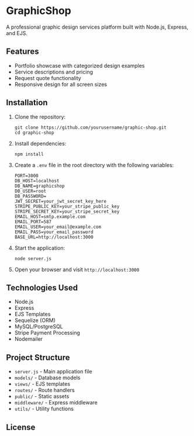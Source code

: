 # GraphicShop

A professional graphic design services platform built with Node.js, Express, and EJS.

## Features

- Portfolio showcase with categorized design examples
- Service descriptions and pricing
- Request quote functionality
- Responsive design for all screen sizes

## Installation

1. Clone the repository:
   ```
   git clone https://github.com/yourusername/graphic-shop.git
   cd graphic-shop
   ```

2. Install dependencies:
   ```
   npm install
   ```

3. Create a `.env` file in the root directory with the following variables:
   ```
   PORT=3000
   DB_HOST=localhost
   DB_NAME=graphicshop
   DB_USER=root
   DB_PASSWORD=
   JWT_SECRET=your_jwt_secret_key_here
   STRIPE_PUBLIC_KEY=your_stripe_public_key
   STRIPE_SECRET_KEY=your_stripe_secret_key
   EMAIL_HOST=smtp.example.com
   EMAIL_PORT=587
   EMAIL_USER=your_email@example.com
   EMAIL_PASS=your_email_password
   BASE_URL=http://localhost:3000
   ```

4. Start the application:
   ```
   node server.js
   ```

5. Open your browser and visit `http://localhost:3000`

## Technologies Used

- Node.js
- Express
- EJS Templates
- Sequelize (ORM)
- MySQL/PostgreSQL
- Stripe Payment Processing
- Nodemailer

## Project Structure

- `server.js` - Main application file
- `models/` - Database models
- `views/` - EJS templates
- `routes/` - Route handlers
- `public/` - Static assets
- `middleware/` - Express middleware
- `utils/` - Utility functions

## License


